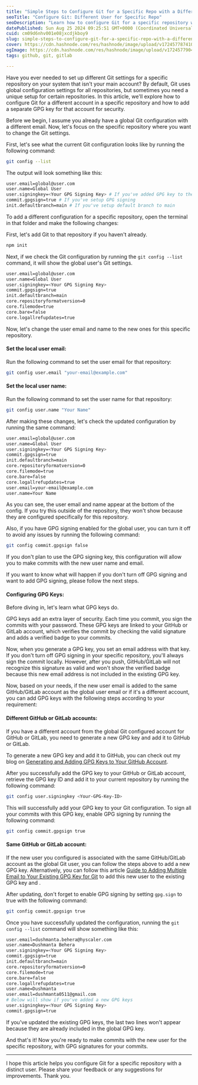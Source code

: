 ```yaml
---
title: "Simple Steps to Configure Git for a Specific Repo with a Different User"
seoTitle: "Configure Git: Different User for Specific Repo"
seoDescription: "Learn how to configure Git for a specific repository with a different user, including GPG key setup for enhanced security"
datePublished: Sun Aug 25 2024 09:25:51 GMT+0000 (Coordinated Universal Time)
cuid: cm09d6nhv001e08jxcdjkboy9
slug: simple-steps-to-configure-git-for-a-specific-repo-with-a-different-user
cover: https://cdn.hashnode.com/res/hashnode/image/upload/v1724577874103/5f767259-159d-489c-9ee1-bee79c6a1c96.png
ogImage: https://cdn.hashnode.com/res/hashnode/image/upload/v1724577904867/164e0978-5d4c-45fb-b565-2d0a4fd28894.png
tags: github, git, gitlab

---
```


Have you ever needed to set up different Git settings for a specific repository on your system that isn't your main account? By default, Git uses global configuration settings for all repositories, but sometimes you need a unique setup for certain repositories. In this article, we'll explore how to configure Git for a different account in a specific repository and how to add a separate GPG key for that account for security.

Before we begin, I assume you already have a global Git configuration with a different email. Now, let's focus on the specific repository where you want to change the Git settings.

First, let's see what the current Git configuration looks like by running the following command:

```bash
git config --list
```

The output will look something like this:

```bash
user.email=global@user.com
user.name=Global User
user.signingkey=<Your GPG Signing Key> # If you've added GPG key to the config
commit.gpgsign=true # If you've setup GPG signing
init.defaultbranch=main # If you've setup default branch to main
```

To add a different configuration for a specific repository, open the terminal in that folder and make the following changes:

First, let's add Git to that repository if you haven't already.

```bash
npm init
```

Next, if we check the Git configuration by running the `git config --list` command, it will show the global user's Git settings.

```bash
user.email=global@user.com
user.name=Global User
user.signingkey=<Your GPG Signing Key>
commit.gpgsign=true
init.defaultbranch=main
core.repositoryformatversion=0
core.filemode=true
core.bare=false
core.logallrefupdates=true
```

Now, let's change the user email and name to the new ones for this specific repository.

#### Set the local user email:

Run the following command to set the user email for that repository:

```bash
git config user.email "your-email@example.com"
```

#### Set the local user name:

Run the following command to set the user name for that repository:

```bash
git config user.name "Your Name"
```

After making these changes, let's check the updated configuration by running the same command:

```bash
user.email=global@user.com
user.name=Global User
user.signingkey=<Your GPG Signing Key>
commit.gpgsign=true
init.defaultbranch=main
core.repositoryformatversion=0
core.filemode=true
core.bare=false
core.logallrefupdates=true
user.email=your-email@example.com
user.name=Your Name
```

As you can see, the user email and name appear at the bottom of the config. If you try this outside of the repository, they won't show because they are configured specifically for this repository.

Also, if you have GPG signing enabled for the global user, you can turn it off to avoid any issues by running the following command:

```bash
git config commit.gpgsign false
```

If you don't plan to use the GPG signing key, this configuration will allow you to make commits with the new user name and email.

If you want to know what will happen if you don't turn off GPG signing and want to add GPG signing, please follow the next steps.

#### Configuring GPG Keys:

Before diving in, let's learn what GPG keys do.

GPG keys add an extra layer of security. Each time you commit, you sign the commits with your password. These GPG keys are linked to your GitHub or GitLab account, which verifies the commit by checking the valid signature and adds a verified badge to your commits.

Now, when you generate a GPG key, you set an email address with that key. If you don't turn off GPG signing in your specific repository, you'll always sign the commit locally. However, after you push, GitHub/GitLab will not recognize this signature as valid and won't show the verified badge because this new email address is not included in the existing GPG key.

Now, based on your needs, if the new user email is added to the same GitHub/GitLab account as the global user email or if it's a different account, you can add GPG keys with the following steps according to your requirement:

#### Different GitHub or GitLab accounts:

If you have a different account from the global Git configured account for GitHub or GitLab, you need to generate a new GPG key and add it to GitHub or GitLab.

To generate a new GPG key and add it to GitHub, you can check out my blog on [Generating and Adding GPG Keys to Your GitHub Account](https://dushmanta.hashnode.dev/generating-and-adding-gpg-keys-to-your-github-account).

After you successfully add the GPG key to your GitHub or GitLab account, retrieve the GPG key ID and add it to your current repository by running the following command:

```bash
git config user.signingkey <Your-GPG-Key-ID>
```

This will successfully add your GPG key to your Git configuration. To sign all your commits with this GPG key, enable GPG signing by running the following command:

```bash
git config commit.gpgsign true
```

#### Same GitHub or GitLab account:

If the new user you configured is associated with the same GitHub/GitLab account as the global Git user, you can follow the steps above to add a new GPG key. Alternatively, you can follow this article [Guide to Adding Multiple Email to Your Existing GPG Key for Git](https://dushmanta.hashnode.dev/guide-to-adding-multiple-email-to-your-existing-gpg-key-for-git) to add this new user to the existing GPG key and .

After updating, don't forget to enable GPG signing by setting `gpg.sign` to true with the following command:

```bash
git config commit.gpgsign true
```

Once you have successfully updated the configuration, running the `git config --list` command will show something like this:

```bash
user.email=dushmanta.behera@hyscaler.com
user.name=Dushmanta Behera
user.signingkey=<Your GPG Signing Key>
commit.gpgsign=true
init.defaultbranch=main
core.repositoryformatversion=0
core.filemode=true
core.bare=false
core.logallrefupdates=true
user.name=Dushmanta
user.email=dushmanta0511@gmail.com
# Below will show if you've added a new GPG keys
user.signingkey=<Your GPG Signing Key>
commit.gpgsign=true
```

If you've updated the existing GPG keys, the last two lines won't appear because they are already included in the global GPG key.

And that's it! Now you're ready to make commits with the new user for the specific repository, with GPG signatures for your commits.

---

I hope this article helps you configure Git for a specific repository with a distinct user. Please share your feedback or any suggestions for improvements. Thank you.